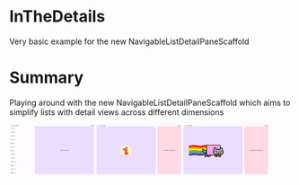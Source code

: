 # InTheDetails
Very basic example for the new NavigableListDetailPaneScaffold

# Summary

Playing around with the new NavigableListDetailPaneScaffold which aims to simplify lists with detail views across different dimensions

<img src="https://github.com/Pieter-127/InTheDetails/blob/master/image1.png" width="30%" />  <img src="https://github.com/Pieter-127/InTheDetails/blob/master/image2.png" width="30%" /> <img src="https://github.com/Pieter-127/InTheDetails/blob/master/image3.png" width="30%" />
